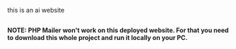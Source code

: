 this is an ai  website 


##

__NOTE: PHP Mailer won't work on this deployed website. For that you need to download this whole project and run it locally on your PC.__
